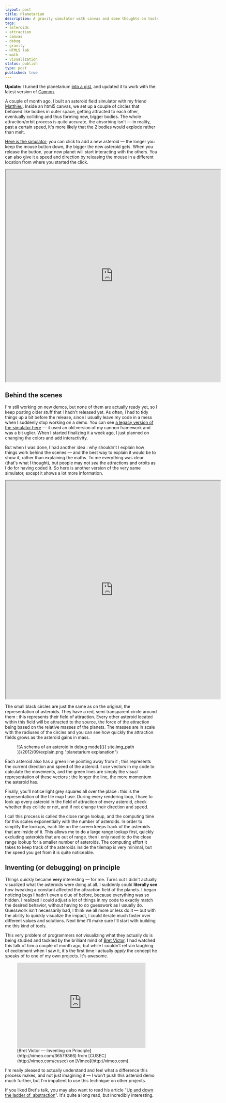```yaml
---
layout: post
title: Planetarium
description: A gravity simulator with canvas and some thoughts on tools for creating such things.
tags:
- asteroids
- attraction
- canvas
- debug
- gravity
- HTML5 lab
- math
- visualization
status: publish
type: post
published: true
---
```

**Update:** I turned the planetarium [into a gist](https://gist.github.com/4447634), and updated it to work with the latest version of [Cannon](https://github.com/y-lohse/Cannon).

A couple of month ago, I built an asteroid field simulator with my friend [Matthieu](http://urls.fr/pms). Inside an html5 canvas, we set up a couple of circles that behaved like bodies in outer space, getting attracted to each other, eventually colliding and thus forming new, bigger bodies. The whole attraction/orbit process is quite accurate, the absorbing isn't — in reality, past a certain speed, it's more likely that the 2 bodies would explode rather than melt.

[Here is the simulator](http://code.yannick-lohse.fr/planetarium/planetarium.html "Planetarium simulator"); you can click to add a new asteroid — the longer you keep the mouse button down, the bigger the new asteroid gets. When you release the button, your new planet will start interacting with the others. You can also give it a speed and direction by releasing the mouse in a different location from where you started the click.

<iframe src="http://code.yannick-lohse.fr/planetarium/planetarium.html" width="710" height="700"> </iframe>

## Behind the scenes

I'm still working on new demos, but none of them are actually ready yet, so I keep posting older stuff that I hadn't released yet. As often, I had to tidy things up a bit before the release, since I usually leave my code in a mess when I suddenly stop working on a demo. You can see [a legacy version of the simulator here](http://code.yannick-lohse.fr/planetarium/legacy/) — it used an old version of my cannon framework and was a bit uglier. When I started finalizing it a week ago, I just planned on changing the colors and add interactivity.

But when I was done, I had another idea : why shouldn't I explain how things work behind the scenes — and the best way to explain it would be to show it, rather than explaining the maths. To me everything was clear (that's what I thought), but people may not *see* the attractions and orbits as I do for having coded it. So here is another version of the very same simulator, except it shows a lot more information.

<iframe src="http://code.yannick-lohse.fr/planetarium/debugplanetarium.html" width="710" height="720"> </iframe>

The small black circles are just the same as on the original, the representation of asteroids. They have a red, semi transparent circle around them : this represents their field of attraction. Every other asteroid located within this field will be attracted to the source, the force of the attraction being based on the relative masses of the planets. The masses are in scale with the radiuses of the circles and you can see how quickly the attraction fields grows as the asteroid gains in mass.

<figure>
![A schema of an asteroid in debug mode]({{ site.img_path }}/2012/09/explain.png "planetarium explanation")
</figure>

Each asteroid also has a green line pointing away from it ; this represents the current direction and speed of the asteroid. I use vectors in my code to calculate the movements, and the green lines are simply the visual representation of these vectors : the longer the line, the more momentum the asteroid has.

Finally, you'll notice light grey squares all over the place : this is the representation of the tile map I use. During every rendering loop, I have to look up every asteroid in the field of attraction of every asteroid, check whether they collide or not, and if not change their direction and speed.

I call this process is called the close range lookup, and the computing time for this scales exponentially with the number of asteroids. In order to simplify the lookups, each tile on the screen keeps track of the asteroids that are inside of it. This allows me to do a large range lookup first, quickly excluding asteroids that are out of range. then I only need to do the close range lookup for a smaller number of asteroids. The computing effort it takes to keep track of the asteroids inside the tilemap is very minimal, but the speed you get from it is quite noticeable.

## Inventing (or debugging) on principle

Things quickly became **very** interesting — for me. Turns out I didn't actually visualized what the asteroids were doing at all. I suddenly could **literally see** how tweaking a constant affected the attraction field of the planets. I began noticing bugs I hadn't even a clue of before, because everything was so hidden. I realized I could adjust a lot of things in my code to exactly match the desired behavior, without having to do guesswork as I usually do. Guesswork isn't necessarily bad, I think we all more or less do it — but with the ability to quickly visualize the impact, I could iterate much faster over  different values and solutions. Next time I'll make sure I'll start with building me this kind of tools.

This very problem of programmers not visualizing what they actually do is being studied and tackled by the brilliant mind of [Bret Victor](http://worrydream.com). I had watched this talk of him a couple of month ago, but while I couldn't refrain laughing of excitement when I saw it, it's the first time I actually *apply* the concept he speaks of to one of my own projects. It's awesome.

<figure>
<iframe src="http://player.vimeo.com/video/36579366?byline=0" frameborder="0" width="100%" height="281"> </iframe>
<figcaption>
[Bret Victor — Inventing on Principle](http://vimeo.com/36579366) from [CUSEC](http://vimeo.com/cusec) on [Vimeo](http://vimeo.com).
</figcaption>
</figure>

I'm really pleased to actually understand and feel what a difference this process makes, and not just imagining it — I won't push this asteroid demo much further, but I'm impatient to use this technique on other projects.

If you liked Bret's talk, you may also want to read his article "[Up and down the ladder of  abstraction](http://worrydream.com/LadderOfAbstraction/)". It's quite a long read, but incredibly interesting.
